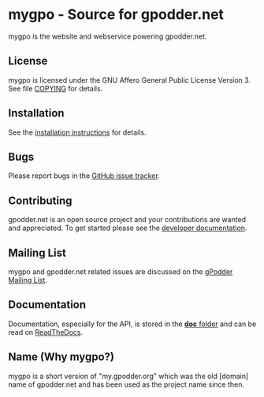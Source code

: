 mygpo - Source for gpodder.net
==============================

mygpo is the website and webservice powering gpodder.net.


License
-------
mygpo is licensed under the GNU Affero General Public License Version 3. See file [COPYING](COPYING) for details.


Installation
------------
See the [installation instructions](http://gpoddernet.readthedocs.io/en/latest/dev/installation.html) for details.


Bugs
----
Please report bugs in the [GitHub issue tracker](https://github.com/gpodder/mygpo/issues).


Contributing
------------
gpodder.net is an open source project and your contributions are wanted and appreciated.  To get started please see the [developer documentation](http://gpoddernet.readthedocs.io/en/latest/dev/index.html).


Mailing List
------------
mygpo and gpodder.net related issues are discussed on the [gPodder Mailing List](https://gpodder.github.io/docs/mailing-list.html).


Documentation
-------------
Documentation, especially for the API, is stored in the [**doc** folder](https://github.com/gpodder/mygpo/tree/master/doc) and can be read on [ReadTheDocs](http://gpoddernet.readthedocs.io/en/latest/index.html).


Name (Why mygpo?)
------------------
mygpo is a short version of "my.gpodder.org" which was the old [domain] name of gpodder.net and has been used as the project name since then.
